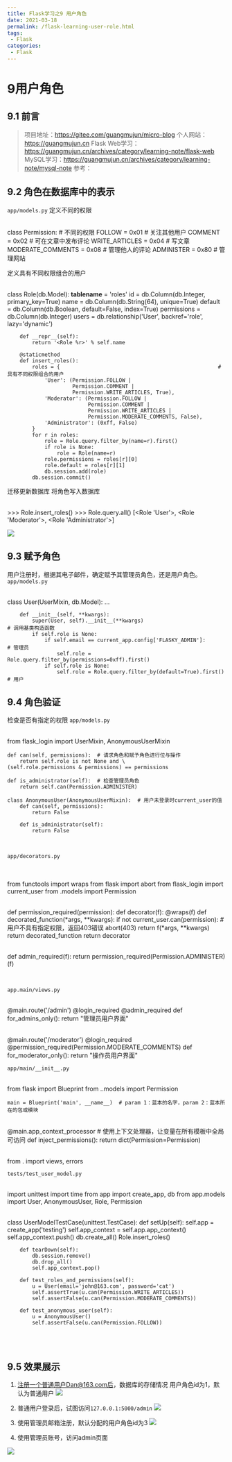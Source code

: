 ```yaml
---
title: Flask学习之9 用户角色
date: 2021-03-18
permalink: /flask-learning-user-role.html
tags:
 - Flask
categories:
 - Flask
---
```




# 9用户角色

## 9.1 前言

> 项目地址：https://gitee.com/guangmujun/micro-blog 个人网站：https://guangmujun.cn
> Flask Web学习：https://guangmujun.cn/archives/category/learning-note/flask-web
> MySQL学习：https://guangmujun.cn/archives/category/learning-note/mysql-note 参考：

## 9.2 角色在数据库中的表示

`app/models.py` 定义不同的权限


​    
    class Permission:               # 不同的权限
        FOLLOW = 0x01               # 关注其他用户
        COMMENT = 0x02              # 可在文章中发布评论
        WRITE_ARTICLES = 0x04       # 写文章
        MODERATE_COMMENTS = 0x08    # 管理他人的评论
        ADMINISTER = 0x80           # 管理网站


定义具有不同权限组合的用户


​    
    class Role(db.Model):
        __tablename__ = 'roles'
        id = db.Column(db.Integer, primary_key=True)
        name = db.Column(db.String(64), unique=True)
        default = db.Column(db.Boolean, default=False, index=True)
        permissions = db.Column(db.Integer)
        users = db.relationship('User', backref='role', lazy='dynamic')
    
        def __repr__(self):
            return '<Role %r>' % self.name
    
        @staticmethod
        def insert_roles():
            roles = {                                                   # 具有不同权限组合的用户
                'User': (Permission.FOLLOW |
                         Permission.COMMENT |
                         Permission.WRITE_ARTICLES, True),
                'Moderator': (Permission.FOLLOW |
                              Permission.COMMENT |
                              Permission.WRITE_ARTICLES |
                              Permission.MODERATE_COMMENTS, False),
                'Administrator': (0xff, False)
            }
            for r in roles:
                role = Role.query.filter_by(name=r).first()
                if role is None:
                    role = Role(name=r)
                role.permissions = roles[r][0]
                role.default = roles[r][1]
                db.session.add(role)
            db.session.commit()


迁移更新数据库 将角色写入数据库


​    
    >>> Role.insert_roles()
    >>> Role.query.all()
    [<Role 'User'>, <Role 'Moderator'>, <Role 'Administrator'>]


![](https://my-imags.oss-cn-shanghai.aliyuncs.com/pic/20210318100148.png)

## 9.3 赋予角色

用户注册时，根据其电子邮件，确定赋予其管理员角色，还是用户角色。 `app/models.py`


​    
    class User(UserMixin, db.Model):
        ...
    
        def __init__(self, **kwargs):
            super(User, self).__init__(**kwargs)                                    # 调用基类构造函数
            if self.role is None:
                if self.email == current_app.config['FLASKY_ADMIN']:                # 管理员
                    self.role = Role.query.filter_by(permissions=0xff).first()
                if self.role is None:
                    self.role = Role.query.filter_by(default=True).first()          # 用户


## 9.4 角色验证

检查是否有指定的权限 `app/models.py`


​    
    from flask_login import UserMixin, AnonymousUserMixin
    
    def can(self, permissions):  # 请求角色和赋予角色进行位与操作
        return self.role is not None and \
    (self.role.permissions & permissions) == permissions
    
    def is_administrator(self):  # 检查管理员角色
        return self.can(Permission.ADMINISTER)
    
    class AnonymousUser(AnonymousUserMixin):  # 用户未登录时current_user的值
        def can(self, permissions):
            return False
    
        def is_administrator(self):
            return False


​    

`app/decorators.py`


​    
​      
    from functools import wraps
    from flask import abort
    from flask_login import current_user
    from .models import Permission


​    
    def permission_required(permission):
        def decorator(f):
            @wraps(f)
            def decorated_function(*args, **kwargs):
                if not current_user.can(permission):  # 用户不具有指定权限，返回403错误
                    abort(403)
                return f(*args, **kwargs)
            return decorated_function
        return decorator


​    
    def admin_required(f):
        return permission_required(Permission.ADMINISTER)(f)


​    

`app.main/views.py`


​    
    @main.route('/admin')
    @login_required
    @admin_required
    def for_admins_only():
        return "管理员用户界面"


​    
    @main.route('/moderator')
    @login_required
    @permission_required(Permission.MODERATE_COMMENTS)
    def for_moderator_only():
        return "操作员用户界面"


`app/main/__init__.py`


​    
    from flask import Blueprint
    from ..models import Permission
    
    main = Blueprint('main', __name__)  # param 1：蓝本的名字，param 2：蓝本所在的包或模块


​    
    @main.app_context_processor            # 使用上下文处理器，让变量在所有模板中全局可访问
    def inject_permissions():
        return dict(Permission=Permission)


​    
    from . import views, errors


`tests/test_user_model.py`


​    
    import unittest
    import time
    from app import create_app, db
    from app.models import User, AnonymousUser, Role, Permission


​    
    class UserModelTestCase(unittest.TestCase):
        def setUp(self):
            self.app = create_app('testing')
            self.app_context = self.app.app_context()
            self.app_context.push()
            db.create_all()
            Role.insert_roles()
    
        def tearDown(self):
            db.session.remove()
            db.drop_all()
            self.app_context.pop()
    
        def test_roles_and_permissions(self):
            u = User(email='john@163.com', password='cat')
            self.assertTrue(u.can(Permission.WRITE_ARTICLES))
            self.assertFalse(u.can(Permission.MODERATE_COMMENTS))
    
        def test_anonymous_user(self):
            u = AnonymousUser()
            self.assertFalse(u.can(Permission.FOLLOW))


​    
​    

## 9.5 效果展示

  1. 注册一个普通用户Dan@163.com后，数据库的存储情况 用户角色id为1，默认为普通用户 ![](https://my-imags.oss-cn-shanghai.aliyuncs.com/pic/20210318105624.png)

  2. 普通用户登录后，试图访问`127.0.0.1:5000/admin` ![](https://my-imags.oss-cn-shanghai.aliyuncs.com/pic/20210318105737.png)

  3. 使用管理员邮箱注册，默认分配的用户角色id为3 ![](https://my-imags.oss-cn-shanghai.aliyuncs.com/pic/20210318110018.png)

  4. 使用管理员账号，访问admin页面 

![](https://my-imags.oss-cn-shanghai.aliyuncs.com/pic/20210318110104.png)

